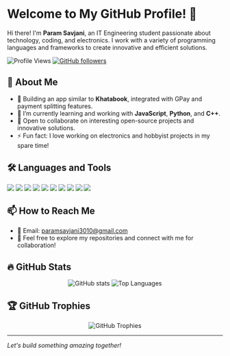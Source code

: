 # Welcome to My GitHub Profile! 👋

Hi there! I'm **Param Savjani**, an IT Engineering student passionate about technology, coding, and electronics. I work with a variety of programming languages and frameworks to create innovative and efficient solutions.

![Profile Views](https://komarev.com/ghpvc/?username=ParamSavjani&label=Profile%20views&color=0e75b6&style=flat) 
[![GitHub followers](https://img.shields.io/github/followers/ParamSavjani?label=Follow&style=social)](https://github.com/ParamSavjani?tab=followers)

## 🚀 About Me
- 💼 Building an app similar to **Khatabook**, integrated with GPay and payment splitting features.
- 🌱 I’m currently learning and working with **JavaScript**, **Python**, and **C++**.
- 👯 Open to collaborate on interesting open-source projects and innovative solutions.
- ⚡ Fun fact: I love working on electronics and hobbyist projects in my spare time!

## 🛠️ Languages and Tools
<p align="left">
  <img src="https://img.shields.io/badge/C++-00599C?style=for-the-badge&logo=cplusplus&logoColor=white"/>
  <img src="https://img.shields.io/badge/Python-3776AB?style=for-the-badge&logo=python&logoColor=white"/>
  <img src="https://img.shields.io/badge/Java-007396?style=for-the-badge&logo=java&logoColor=white"/>
  <img src="https://img.shields.io/badge/JavaScript-323330?style=for-the-badge&logo=javascript&logoColor=F7DF1E"/>
  <img src="https://img.shields.io/badge/Next.js-000000?style=for-the-badge&logo=nextdotjs&logoColor=white"/>
  <img src="https://img.shields.io/badge/React-61DAFB?style=for-the-badge&logo=react&logoColor=black"/>
  <img src="https://img.shields.io/badge/Express.js-404D59?style=for-the-badge"/>
  <img src="https://img.shields.io/badge/Docker-2496ED?style=for-the-badge&logo=docker&logoColor=white"/>
  <img src="https://img.shields.io/badge/Node.js-339933?style=for-the-badge&logo=nodedotjs&logoColor=white"/>
  <img src="https://img.shields.io/badge/Git-F05032?style=for-the-badge&logo=git&logoColor=white"/>
</p>

## 📫 How to Reach Me
- 📧 Email: paramsavjani3010@gmail.com
- 💬 Feel free to explore my repositories and connect with me for collaboration!

## 🔥 GitHub Stats
<p align="center">
  <img src="https://github-readme-stats.vercel.app/api?username=ParamSavjani&show_icons=true&theme=radical" alt="GitHub stats"/>
  <img src="https://github-readme-stats.vercel.app/api/top-langs/?username=ParamSavjani&layout=compact&theme=radical" alt="Top Languages"/>
</p>

## 🏆 GitHub Trophies
<p align="center">
  <img src="https://github-profile-trophy.vercel.app/?username=ParamSavjani&theme=onedark" alt="GitHub Trophies"/>
</p>

---
*Let's build something amazing together!*
